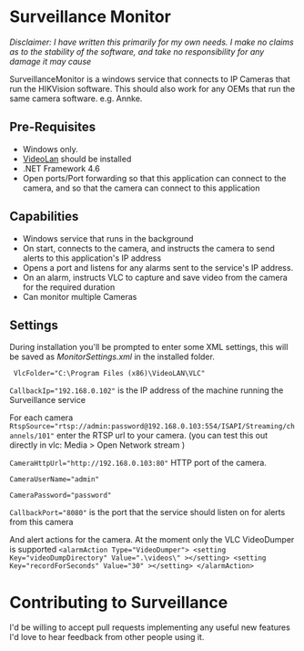 ﻿# Surveillance Monitor

_Disclaimer: I have written this primarily for my own needs. I make no claims as to the stability of the software, and take no responsibility for any damage it may cause_

SurveillanceMonitor is a windows service that connects to IP Cameras that run the HIKVision software. This should also work for any OEMs that run the same camera software. e.g. Annke.

## Pre-Requisites
* Windows only. 
* [VideoLan](http://www.videolan.org/) should be installed 
* .NET Framework 4.6
* Open ports/Port forwarding so that this application can connect to the camera, and so that the camera can connect to this application

## Capabilities
* Windows service that runs in the background
* On start, connects to the camera, and instructs the camera to send alerts to this application's IP address
* Opens a port and listens for any alarms sent to the service's IP address.
* On an alarm, instructs VLC to capture and save video from the camera for the required duration
* Can monitor multiple Cameras

## Settings
During installation you'll be prompted to enter some XML settings, this will be saved as *MonitorSettings.xml* in the installed folder.

` VlcFolder="C:\Program Files (x86)\VideoLAN\VLC"`

`CallbackIp="192.168.0.102"` is the IP address of the machine running the Surveillance service


For each camera
`RtspSource="rtsp://admin:password@192.168.0.103:554/ISAPI/Streaming/channels/101"` enter the RTSP url to your camera. (you can test this out directly in vlc:  Media > Open Network stream )

`CameraHttpUrl="http://192.168.0.103:80"` HTTP port of the camera. 

`CameraUserName="admin"`

 `CameraPassword="password"`

 `CallbackPort="8080"` is the port that the service should listen on for alerts from this camera

 And alert actions for the camera. At the moment only the VLC VideoDumper is supported
`<alarmAction Type="VideoDumper">
    <setting Key="videoDumpDirectory" Value=".\videos\" ></setting>
    <setting Key="recordForSeconds" Value="30" ></setting>
</alarmAction>`


# Contributing to Surveillance

I'd be willing to accept pull requests implementing any useful new features
I'd love to hear feedback from other people using it.